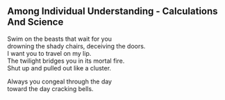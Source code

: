 Among Individual Understanding - Calculations And Science
---------------------------------------------------------
  
Swim on the beasts that wait for you  
drowning the shady chairs, deceiving the doors.  
I want you to travel on my lip.  
The twilight bridges you in its mortal fire.  
Shut up and pulled out like a cluster.  
  
Always you congeal through the day  
toward the day cracking bells.  
